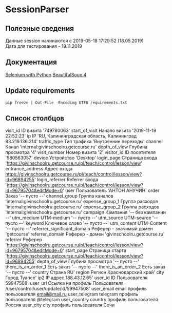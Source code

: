 # SessionParser

## Полезные сведения
Данные session начинаются с 2019-05-18 17:29:52 (18.05.2019)  
Дата для тестирования - 19.11.2019  

## Документация
[Selenium with Python](https://selenium-python.readthedocs.io/)
[BeautifulSoup 4](https://www.crummy.com/software/BeautifulSoup/bs4/doc.ru/index.html)

## Update requirements
```
pip freeze | Out-File -Encoding UTF8 requirements.txt
```
## Список столбцов
visit_id	ID визита	'749780063'
start_of_visit	Начало визита	'2019-11-19 22:52:23'
ip	IP	'RU, Калининградская область, Калининград 83.219.136.214'
traffic_type	Тип трафика	'Внутренние переходы'
channel	Канал	'internal:givinschoolru.getcourse.ru'
depth_of_view	Глубина просмотра	'4'
visit_number	Номер визита	'2'
visitor_id	ID посетителя	'580563057'
device	Устройство	'Desktop'
login_page	Страница входа	'https://givinschoolru.getcourse.ru/pl/teach/control/lesson/view'
entrance_address	Адрес входа	https://givinschoolru.getcourse.ru/pl/teach/control/lesson/view?id=96894255'
login_referrer	Referrer входа	'https://givinschoolru.getcourse.ru/pl/teach/control/lesson/view?id=96795704&editMode=0'
user	Пользователь	'АНТОН АНУЧИН'
order	Заказ	'-- пусто --'
channel_group	Группа каналов	'internal:givinschoolru.getcourse.ru'
expense_group_1	Группа расходов	'internal:givinschoolru.getcourse.ru'
expense_group_2	Группа расходов	'internal:givinschoolru.getcourse.ru'
campaign	Кампания	'-- без кампании --'
utm_medium	UTM-medium	'-- пусто --'
utm_source	UTM-source	'-- пусто --'
keyword	Ключевое слово	'-- пусто --'
utm_content	UTM-Content	'-- пусто --'
referrer_significant_domain	Реферер - значимый домен	'getcourse'
referrer_domain	Реферер - домен	'givinschoolru.getcourse.ru'
referrer	Реферер	'https://givinschoolru.getcourse.ru/pl/teach/control/lesson/view?id=96795704&editMode=0'
start_page	Страница старта	'https://givinschoolru.getcourse.ru/pl/teach/control/lesson/view?id=96894255'
depth_of_view	Глубина просмотра	'-- пусто --'
there_is_an_order_1	Есть заказ	'-- пусто --'
there_is_an_order_2	Есть заказ	'-- пусто --'
country	Страна	RU'
region	Регион	Краснодарский край'
city	Город	Туапсе'
ip2	IP адрес	188.43.12.65'
user_id	ID Пользователя	59947508'
user_url	Ссылка на профиль Пользователя	/user/control/user/update/id/59947508'
user_email	email профиль пользователя	email@mail.ru
user_telegram	telegram профиль пользователя	@telegram
user_country	country профиль пользователя	Россия
user_city	city профиль пользователя	Сочи
